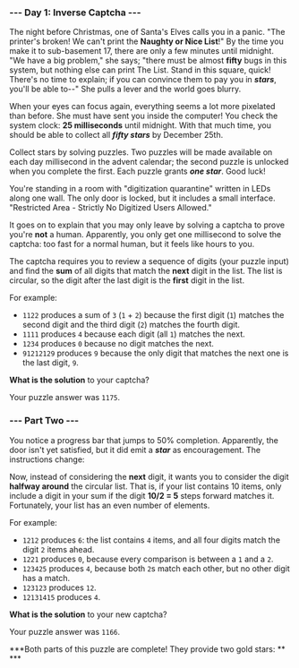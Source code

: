 ### --- Day 1: Inverse Captcha ---

The night before Christmas, one of Santa's Elves calls you in a panic. "The printer's broken! We can't print the **Naughty or Nice List**!" By the time you make it to sub-basement 17, there are only a few minutes until midnight. "We have a big problem," she says; "there must be almost **fifty** bugs in this system, but nothing else can print The List. Stand in this square, quick! There's no time to explain; if you can convince them to pay you in ***stars***, you'll be able to--" She pulls a lever and the world goes blurry.

When your eyes can focus again, everything seems a lot more pixelated than before. She must have sent you inside the computer! You check the system clock: **25 milliseconds** until midnight. With that much time, you should be able to collect all ***fifty stars*** by December 25th.

Collect stars by solving puzzles. Two puzzles will be made available on each day millisecond in the advent calendar; the second puzzle is unlocked when you complete the first. Each puzzle grants ***one star***. Good luck!

You're standing in a room with "digitization quarantine" written in LEDs along one wall. The only door is locked, but it includes a small interface. "Restricted Area - Strictly No Digitized Users Allowed."

It goes on to explain that you may only leave by solving a captcha to prove you're **not** a human. Apparently, you only get one millisecond to solve the captcha: too fast for a normal human, but it feels like hours to you.

The captcha requires you to review a sequence of digits (your puzzle input) and find the **sum** of all digits that match the **next** digit in the list. The list is circular, so the digit after the last digit is the **first** digit in the list.

For example:
- `1122` produces a sum of `3` (`1` + `2`) because the first digit (`1`) matches the second digit and the third digit (`2`) matches the fourth digit.
- `1111` produces `4` because each digit (all `1`) matches the next.
- `1234` produces `0` because no digit matches the next.
- `91212129` produces `9` because the only digit that matches the next one is the last digit, `9`.

**What is the solution** to your captcha?

Your puzzle answer was `1175`.

### --- Part Two ---

You notice a progress bar that jumps to 50% completion. Apparently, the door isn't yet satisfied, but it did emit a ***star*** as encouragement. The instructions change:

Now, instead of considering the **next** digit, it wants you to consider the digit **halfway around** the circular list. That is, if your list contains 10 items, only include a digit in your sum if the digit **10/2 = 5** steps forward matches it. Fortunately, your list has an even number of elements.

For example:
- `1212` produces `6`: the list contains `4` items, and all four digits match the digit `2` items ahead.
- `1221` produces `0`, because every comparison is between a `1` and a `2`.
- `123425` produces `4`, because both `2`s match each other, but no other digit has a match.
- `123123` produces `12`.
- `12131415` produces `4`.

**What is the solution** to your new captcha?

Your puzzle answer was `1166`.

***Both parts of this puzzle are complete! They provide two gold stars: \*\* ***
